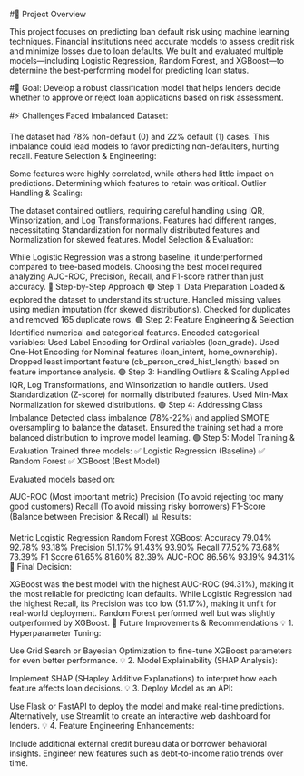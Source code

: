 #📌 Project Overview

This project focuses on predicting loan default risk using machine learning techniques. Financial institutions need accurate models to assess credit risk and minimize losses due to loan defaults. We built and evaluated multiple models—including Logistic Regression, Random Forest, and XGBoost—to determine the best-performing model for predicting loan status.

#🚀 Goal: Develop a robust classification model that helps lenders decide whether to approve or reject loan applications based on risk assessment.

#⚡ Challenges Faced
Imbalanced Dataset:

The dataset had 78% non-default (0) and 22% default (1) cases. This imbalance could lead models to favor predicting non-defaulters, hurting recall.
Feature Selection & Engineering:

Some features were highly correlated, while others had little impact on predictions. Determining which features to retain was critical.
Outlier Handling & Scaling:

The dataset contained outliers, requiring careful handling using IQR, Winsorization, and Log Transformations.
Features had different ranges, necessitating Standardization for normally distributed features and Normalization for skewed features.
Model Selection & Evaluation:

While Logistic Regression was a strong baseline, it underperformed compared to tree-based models.
Choosing the best model required analyzing AUC-ROC, Precision, Recall, and F1-score rather than just accuracy.
🔬 Step-by-Step Approach
🟢 Step 1: Data Preparation
Loaded & explored the dataset to understand its structure.
Handled missing values using median imputation (for skewed distributions).
Checked for duplicates and removed 165 duplicate rows.
🟢 Step 2: Feature Engineering & Selection
Identified numerical and categorical features.
Encoded categorical variables:
Used Label Encoding for Ordinal variables (loan_grade).
Used One-Hot Encoding for Nominal features (loan_intent, home_ownership).
Dropped least important feature (cb_person_cred_hist_length) based on feature importance analysis.
🟢 Step 3: Handling Outliers & Scaling
Applied IQR, Log Transformations, and Winsorization to handle outliers.
Used Standardization (Z-score) for normally distributed features.
Used Min-Max Normalization for skewed distributions.
🟢 Step 4: Addressing Class Imbalance
Detected class imbalance (78%-22%) and applied SMOTE oversampling to balance the dataset.
Ensured the training set had a more balanced distribution to improve model learning.
🟢 Step 5: Model Training & Evaluation
Trained three models:
✅ Logistic Regression (Baseline)
✅ Random Forest
✅ XGBoost (Best Model)

Evaluated models based on:

AUC-ROC (Most important metric)
Precision (To avoid rejecting too many good customers)
Recall (To avoid missing risky borrowers)
F1-Score (Balance between Precision & Recall)
📊 Results:

Metric	Logistic Regression	Random Forest	XGBoost
Accuracy	79.04%	92.78%	93.18%
Precision	51.17%	91.43%	93.90%
Recall	77.52%	73.68%	73.39%
F1 Score	61.65%	81.60%	82.39%
AUC-ROC	86.56%	93.19%	94.31%
🔹 Final Decision:

XGBoost was the best model with the highest AUC-ROC (94.31%), making it the most reliable for predicting loan defaults.
While Logistic Regression had the highest Recall, its Precision was too low (51.17%), making it unfit for real-world deployment.
Random Forest performed well but was slightly outperformed by XGBoost.
🚀 Future Improvements & Recommendations
💡 1. Hyperparameter Tuning:

Use Grid Search or Bayesian Optimization to fine-tune XGBoost parameters for even better performance.
💡 2. Model Explainability (SHAP Analysis):

Implement SHAP (SHapley Additive Explanations) to interpret how each feature affects loan decisions.
💡 3. Deploy Model as an API:

Use Flask or FastAPI to deploy the model and make real-time predictions.
Alternatively, use Streamlit to create an interactive web dashboard for lenders.
💡 4. Feature Engineering Enhancements:

Include additional external credit bureau data or borrower behavioral insights.
Engineer new features such as debt-to-income ratio trends over time.
